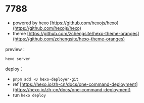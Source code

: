 # 7788

- powered by hexo [https://github.com/hexojs/hexo](https://github.com/hexojs/hexo)
- theme [https://github.com/zchengsite/hexo-theme-oranges](https://github.com/zchengsite/hexo-theme-oranges)

preview：

    hexo server


deploy：

- `pnpm add -D hexo-deployer-git`
- ref [https://hexo.io/zh-cn/docs/one-command-deployment](https://hexo.io/zh-cn/docs/one-command-deployment)
- run `hexo deploy`

